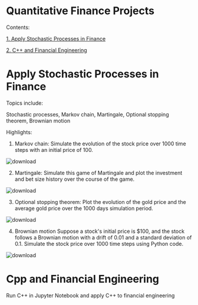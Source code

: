 Quantitative Finance Projects
=============================


Contents:

[1. Apply Stochastic Processes in Finance](#apply-stochastic-processes-in-finance)


[2. C++ and Financial Engineering](#cpp-and-financial-engineering)

# Apply Stochastic Processes in Finance

Topics include:

Stochastic processes, Markov chain, Martingale, Optional stopping theorem, Brownian motion

Highlights:

1. Markov chain:
Simulate the evolution of the stock price over 1000 time steps with an initial price of 100.

![download](https://user-images.githubusercontent.com/82934216/229546766-78f407b5-ff09-4d90-80df-63752bac10be.png)


2. Martingale:
Simulate this game of Martingale and plot the investment and bet size history over the course of the game.

![download](https://user-images.githubusercontent.com/82934216/229547272-92645943-db77-445d-9636-6068901c1968.png)


3. Optional stopping theorem:
Plot the evolution of the gold price and the average gold price over the 1000 days simulation period.

![download](https://user-images.githubusercontent.com/82934216/229547632-ba948329-ded0-42f0-b563-2e552a6c9b43.png)


4. Brownian motion
Suppose a stock's initial price is $100, and the stock follows a Brownian motion with a drift of 0.01 and a standard deviation of 0.1. Simulate the stock price over 1000 time steps using Python code.

![download](https://user-images.githubusercontent.com/82934216/229547896-eef340ac-d5a0-458e-88e1-7f0d40429d2f.png)


# Cpp and Financial Engineering
Run C++ in Jupyter Notebook and apply C++ to financial engineering
